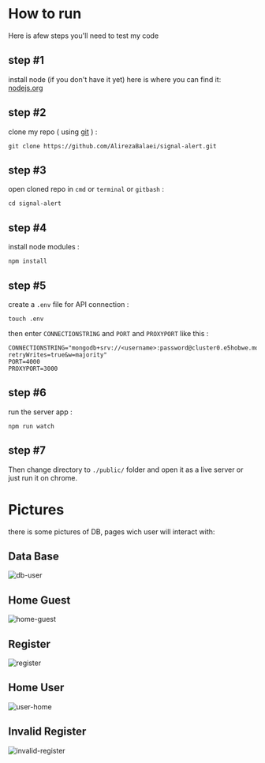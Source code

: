 # How to run

Here is afew steps you'll need to test my code

## step #1

install node (if you don't have it yet)
here is where you can find it: [nodejs.org](https://nodejs.org/en/download/)

## step #2

clone my repo ( using [git](https://git-scm.com/downloads) ) :

```
git clone https://github.com/AlirezaBalaei/signal-alert.git
```

## step #3

open cloned repo in `cmd` or `terminal` or `gitbash` :

```
cd signal-alert
```

## step #4

install node modules :

```
npm install
```

## step #5

create a `.env` file for API connection :

```
touch .env
```

then enter `CONNECTIONSTRING` and `PORT` and `PROXYPORT` like this :

```
CONNECTIONSTRING="mongodb+srv://<username>:password@cluster0.e5hobwe.mongodb.net/<DataBaseName>?retryWrites=true&w=majority"
PORT=4000
PROXYPORT=3000
```

## step #6

run the server app :

```
npm run watch
```

## step #7

Then change directory to `./public/` folder and open it as a live server or just run it on chrome.

# Pictures

there is some pictures of DB, pages wich user will interact with:

## Data Base

![db-user](https://user-images.githubusercontent.com/99330644/213690015-c2588ff6-9424-41bd-a4da-f88481e469cf.png)

## Home Guest

![home-guest](https://user-images.githubusercontent.com/99330644/213690021-66ae0f99-0fea-4c95-8ee4-8c6e8aced374.png)

## Register

![register](https://user-images.githubusercontent.com/99330644/213690028-55c77238-f925-4fbd-8394-1a2429d0f875.png)

## Home User

![user-home](https://user-images.githubusercontent.com/99330644/213691094-a271262c-0361-4308-8481-f283a9b08f6f.png)

## Invalid Register

![invalid-register](https://user-images.githubusercontent.com/99330644/213690022-b86ca5c5-b5cf-4879-9f4b-25cf4c56c354.png)
